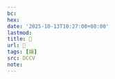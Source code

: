 ```yaml
---
bc:
hex:
date: '2025-10-13T10:27:00+08:00'
lastmod:
title: 􃬆
url: 􃬆
tags: [孃]
src: DCCV
note:
---
```

